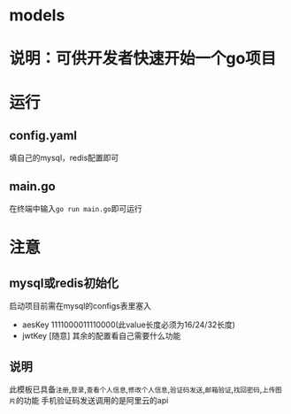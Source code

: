 # models

# 说明：可供开发者快速开始一个go项目

# 运行

## config.yaml
填自己的mysql，redis配置即可

## main.go
在终端中输入`go run main.go`即可运行

# 注意

## mysql或redis初始化
启动项目前需在mysql的configs表里塞入
- aesKey  1111000011110000(此value长度必须为16/24/32长度)
- jwtKey  [随意]
其余的配置看自己需要什么功能

## 说明
此模板已具备`注册`,`登录`,`查看个人信息`,`修改个人信息`,`验证码发送`,`邮箱验证`,`找回密码`,`上传图片`的功能
手机验证码发送调用的是阿里云的api
